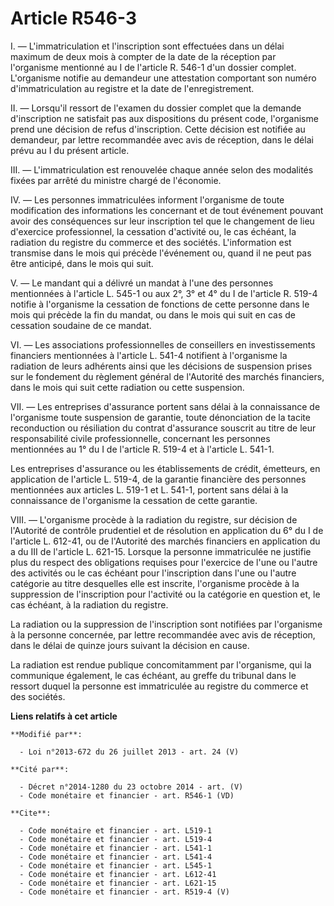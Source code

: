# Article R546-3

I. ― L'immatriculation et l'inscription sont effectuées dans un délai maximum de deux mois à compter de la date de la
réception par l'organisme mentionné au I de l'article R. 546-1 d'un dossier complet. L'organisme notifie au demandeur une
attestation comportant son numéro d'immatriculation au registre et la date de l'enregistrement. 

II. ― Lorsqu'il ressort de l'examen du dossier complet que la demande d'inscription ne satisfait pas aux dispositions du
présent code, l'organisme prend une décision de refus d'inscription. Cette décision est notifiée au demandeur, par lettre
recommandée avec avis de réception, dans le délai prévu au I du présent article. 

III. ― L'immatriculation est renouvelée chaque année selon des modalités fixées par arrêté du ministre chargé de l'économie. 

IV. ― Les personnes immatriculées informent l'organisme de toute modification des informations les concernant et de tout
événement pouvant avoir des conséquences sur leur inscription tel que le changement de lieu d'exercice professionnel, la
cessation d'activité ou, le cas échéant, la radiation du registre du commerce et des sociétés. L'information est transmise
dans le mois qui précède l'événement ou, quand il ne peut pas être anticipé, dans le mois qui suit. 

V. ― Le mandant qui a délivré un mandat à l'une des personnes mentionnées à l'article L. 545-1 ou aux 2°, 3° et 4° du I de
l'article R. 519-4 notifie à l'organisme la cessation de fonctions de cette personne dans le mois qui précède la fin du
mandat, ou dans le mois qui suit en cas de cessation soudaine de ce mandat. 

VI. ― Les associations professionnelles de conseillers en investissements financiers mentionnées à l'article L. 541-4
notifient à l'organisme la radiation de leurs adhérents ainsi que les décisions de suspension prises sur le fondement du
règlement général de l'Autorité des marchés financiers, dans le mois qui suit cette radiation ou cette suspension. 

VII. ― Les entreprises d'assurance portent sans délai à la connaissance de l'organisme toute suspension de garantie, toute
dénonciation de la tacite reconduction ou résiliation du contrat d'assurance souscrit au titre de leur responsabilité civile
professionnelle, concernant les personnes mentionnées au 1° du I de l'article R. 519-4 et à l'article L. 541-1. 

Les entreprises d'assurance ou les établissements de crédit, émetteurs, en application de l'article L. 519-4, de la garantie
financière des personnes mentionnées aux articles L. 519-1 et L. 541-1, portent sans délai à la connaissance de l'organisme
la cessation de cette garantie. 

VIII. ― L'organisme procède à la radiation du registre, sur décision de l'Autorité de contrôle prudentiel et de résolution en
application du 6° du I de l'article L. 612-41, ou de l'Autorité des marchés financiers en application du a du III de
l'article L. 621-15. Lorsque la personne immatriculée ne justifie plus du respect des obligations requises pour l'exercice de
l'une ou l'autre des activités ou le cas échéant pour l'inscription dans l'une ou l'autre catégorie au titre desquelles elle
est inscrite, l'organisme procède à la suppression de l'inscription pour l'activité ou la catégorie en question et, le cas
échéant, à la radiation du registre. 

La radiation ou la suppression de l'inscription sont notifiées par l'organisme à la personne concernée, par lettre
recommandée avec avis de réception, dans le délai de quinze jours suivant la décision en cause. 

La radiation est rendue publique concomitamment par l'organisme, qui la communique également, le cas échéant, au greffe du
tribunal dans le ressort duquel la personne est immatriculée au registre du commerce et des sociétés.

**Liens relatifs à cet article**

	**Modifié par**:

	  - Loi n°2013-672 du 26 juillet 2013 - art. 24 (V)

	**Cité par**:

	  - Décret n°2014-1280 du 23 octobre 2014 - art. (V)
	  - Code monétaire et financier - art. R546-1 (VD)

	**Cite**:

	  - Code monétaire et financier - art. L519-1
	  - Code monétaire et financier - art. L519-4
	  - Code monétaire et financier - art. L541-1
	  - Code monétaire et financier - art. L541-4
	  - Code monétaire et financier - art. L545-1
	  - Code monétaire et financier - art. L612-41
	  - Code monétaire et financier - art. L621-15
	  - Code monétaire et financier - art. R519-4 (V)

